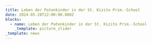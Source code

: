```yaml
---
title: Leben der Patenkinder in der St. Kizito Prim.-School
date: 2024-05-28T22:00:00.000Z
blocks:
  - name: Leben der Patenkinder in der St. Kizito Prim.-School
    _template: picture_slider
_template: news
---
```


